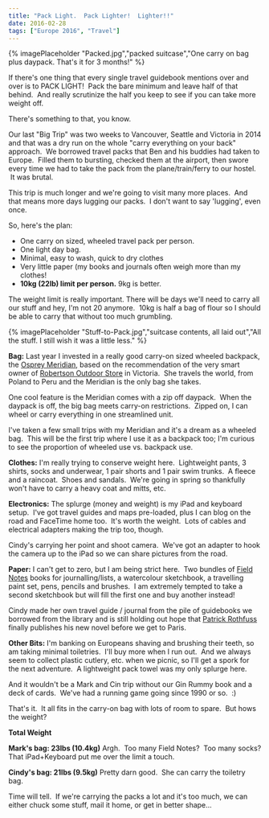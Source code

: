 ```yaml
---
title: "Pack Light.  Pack Lighter!  Lighter!!"
date: 2016-02-28
tags: ["Europe 2016", "Travel"]
---
```



{% imagePlaceholder "Packed.jpg","packed suitcase","One carry on bag plus daypack. That's it for 3 months!" %}

If there's one thing that every single travel guidebook mentions over and over is to PACK LIGHT!  Pack the bare minimum and leave half of that behind.  And really scrutinize the half you keep to see if you can take more weight off.

There's something to that, you know.

Our last "Big Trip" was two weeks to Vancouver, Seattle and Victoria in 2014 and that was a dry run on the whole "carry everything on your back" approach.  We borrowed travel packs that Ben and his buddies had taken to Europe.  Filled them to bursting, checked them at the airport, then swore every time we had to take the pack from the plane/train/ferry to our hostel.  It was brutal.

This trip is much longer and we're going to visit many more places.  And that means more days lugging our packs.  I don't want to say 'lugging', even once.

So, here's the plan:

- One carry on sized, wheeled travel pack per person.
- One light day bag.
- Minimal, easy to wash, quick to dry clothes
- Very little paper (my books and journals often weigh more than my clothes!
- **10kg (22lb) limit per person.** 9kg is better.

The weight limit is really important. There will be days we'll need to carry all our stuff and hey, I'm not 20 anymore.  10kg is half a bag of flour so I should be able to carry that without too much grumbling.


{% imagePlaceholder "Stuff-to-Pack.jpg","suitcase contents, all laid out","All the stuff. I still wish it was a little less." %}

**Bag:** Last year I invested in a really good carry-on sized wheeled backpack, the [Osprey Meridian](http://www.ospreypacks.com/ca/en/product/meridian-convertible-60l-22-MERIDN22_726.html), based on the recommendation of the very smart owner of [Robertson Outdoor Store](http://www.robinsonsoutdoors.com/) in Victoria.  She travels the world, from Poland to Peru and the Meridian is the only bag she takes.

One cool feature is the Meridian comes with a zip off daypack.  When the daypack is off, the big bag meets carry-on restrictions.  Zipped on, I can wheel or carry everything in one streamlined unit.

I've taken a few small trips with my Meridian and it's a dream as a wheeled bag.  This will be the first trip where I use it as a backpack too; I'm curious to see the proportion of wheeled use vs. backpack use.

**Clothes:** I'm really trying to conserve weight here.  Lightweight pants, 3 shirts, socks and underwear, 1 pair shorts and 1 pair swim trunks.  A fleece and a raincoat.  Shoes and sandals.  We're going in spring so thankfully won't have to carry a heavy coat and mitts, etc.

**Electronics:** The splurge (money and weight) is my iPad and keyboard setup.  I've got travel guides and maps pre-loaded, plus I can blog on the road and FaceTime home too.  It's worth the weight.  Lots of cables and electrical adapters making the trip too, though.

Cindy's carrying her point and shoot camera.  We've got an adapter to hook the camera up to the iPad so we can share pictures from the road.

**Paper:** I can't get to zero, but I am being strict here.  Two bundles of [Field Notes](http://fieldnotesbrand.com/) books for journalling/lists, a watercolour sketchbook, a travelling paint set, pens, pencils and brushes.  I am extremely tempted to take a second sketchbook but will fill the first one and buy another instead!

Cindy made her own travel guide / journal from the pile of guidebooks we borrowed from the library and is still holding out hope that [Patrick Rothfuss](http://www.patrickrothfuss.com/content/index.asp) finally publishes his new novel before we get to Paris.

**Other Bits:** I'm banking on Europeans shaving and brushing their teeth, so am taking minimal toiletries.  I'll buy more when I run out.  And we always seem to collect plastic cutlery, etc. when we picnic, so I'll get a spork for the next adventure.  A lightweight pack towel was my only splurge here.

And it wouldn't be a Mark and Cin trip without our Gin Rummy book and a deck of cards.  We've had a running game going since 1990 or so.  :)

That's it.  It all fits in the carry-on bag with lots of room to spare.  But hows the weight?

**Total Weight**

**Mark's bag: 23lbs (10.4kg)** Argh.  Too many Field Notes?  Too many socks? That iPad+Keyboard put me over the limit a touch.

**Cindy's bag: 21lbs (9.5kg)** Pretty darn good.  She can carry the toiletry bag.  

Time will tell.  If we're carrying the packs a lot and it's too much, we can either chuck some stuff, mail it home, or get in better shape...

